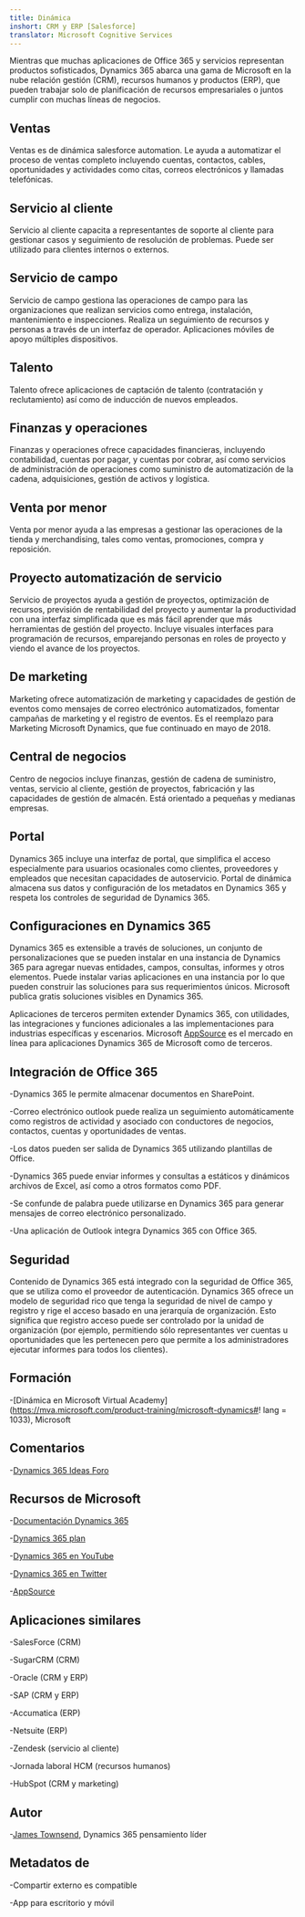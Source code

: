 ```yaml
---
title: Dinámica
inshort: CRM y ERP [Salesforce]
translator: Microsoft Cognitive Services
---
```



Mientras que muchas aplicaciones de Office 365 y servicios representan productos sofisticados, Dynamics 365 abarca una gama de Microsoft en la nube relación gestión (CRM), recursos humanos y productos (ERP), que pueden trabajar solo de planificación de recursos empresariales o juntos cumplir con muchas líneas de negocios.

Ventas
---------

Ventas es de dinámica salesforce automation.  Le ayuda a automatizar el proceso de ventas completo incluyendo cuentas, contactos, cables, oportunidades y actividades como citas, correos electrónicos y llamadas telefónicas. 

Servicio al cliente
---------

Servicio al cliente capacita a representantes de soporte al cliente para gestionar casos y seguimiento de resolución de problemas.  Puede ser utilizado para clientes internos o externos. 

Servicio de campo
---------

Servicio de campo gestiona las operaciones de campo para las organizaciones que realizan servicios como entrega, instalación, mantenimiento e inspecciones.  Realiza un seguimiento de recursos y personas a través de un interfaz de operador.  Aplicaciones móviles de apoyo múltiples dispositivos. 

Talento
---------

Talento ofrece aplicaciones de captación de talento (contratación y reclutamiento) así como de inducción de nuevos empleados. 

Finanzas y operaciones
---------

Finanzas y operaciones ofrece capacidades financieras, incluyendo contabilidad, cuentas por pagar, y cuentas por cobrar, así como servicios de administración de operaciones como suministro de automatización de la cadena, adquisiciones, gestión de activos y logística. 

Venta por menor
---------

Venta por menor ayuda a las empresas a gestionar las operaciones de la tienda y merchandising, tales como ventas, promociones, compra y reposición. 

Proyecto automatización de servicio
---------

Servicio de proyectos ayuda a gestión de proyectos, optimización de recursos, previsión de rentabilidad del proyecto y aumentar la productividad con una interfaz simplificada que es más fácil aprender que más herramientas de gestión del proyecto.  Incluye visuales interfaces para programación de recursos, emparejando personas en roles de proyecto y viendo el avance de los proyectos. 

De marketing
---------

Marketing ofrece automatización de marketing y capacidades de gestión de eventos como mensajes de correo electrónico automatizados, fomentar campañas de marketing y el registro de eventos. Es el reemplazo para Marketing Microsoft Dynamics, que fue continuado en mayo de 2018.

Central de negocios
---------

Centro de negocios incluye finanzas, gestión de cadena de suministro, ventas, servicio al cliente, gestión de proyectos, fabricación y las capacidades de gestión de almacén. Está orientado a pequeñas y medianas empresas.

Portal
---------

Dynamics 365 incluye una interfaz de portal, que simplifica el acceso especialmente para usuarios ocasionales como clientes, proveedores y empleados que necesitan capacidades de autoservicio.  Portal de dinámica almacena sus datos y configuración de los metadatos en Dynamics 365 y respeta los controles de seguridad de Dynamics 365. 

Configuraciones en Dynamics 365
---------

Dynamics 365 es extensible a través de soluciones, un conjunto de personalizaciones que se pueden instalar en una instancia de Dynamics 365 para agregar nuevas entidades, campos, consultas, informes y otros elementos.  Puede instalar varias aplicaciones en una instancia por lo que pueden construir las soluciones para sus requerimientos únicos. Microsoft publica gratis soluciones visibles en Dynamics 365. 

Aplicaciones de terceros permiten extender Dynamics 365, con utilidades, las integraciones y funciones adicionales a las implementaciones para industrias específicas y escenarios. Microsoft [AppSource](https://appsource.microsoft.com/en-US/) es el mercado en línea para aplicaciones Dynamics 365 de Microsoft como de terceros. 


Integración de Office 365
---------

-Dynamics 365 le permite almacenar documentos en SharePoint.

-Correo electrónico outlook puede realiza un seguimiento automáticamente como registros de actividad y asociado con conductores de negocios, contactos, cuentas y oportunidades de ventas. 

-Los datos pueden ser salida de Dynamics 365 utilizando plantillas de Office. 

-Dynamics 365 puede enviar informes y consultas a estáticos y dinámicos archivos de Excel, así como a otros formatos como PDF. 

-Se confunde de palabra puede utilizarse en Dynamics 365 para generar mensajes de correo electrónico personalizado. 

-Una aplicación de Outlook integra Dynamics 365 con Office 365. 


Seguridad
---------

Contenido de Dynamics 365 está integrado con la seguridad de Office 365, que se utiliza como el proveedor de autenticación.  Dynamics 365 ofrece un modelo de seguridad rico que tenga la seguridad de nivel de campo y registro y rige el acceso basado en una jerarquía de organización.  Esto significa que registro acceso puede ser controlado por la unidad de organización (por ejemplo, permitiendo sólo representantes ver cuentas u oportunidades que les pertenecen pero que permite a los administradores ejecutar informes para todos los clientes).

Formación
---------

-[Dinámica en Microsoft Virtual Academy](https://mva.microsoft.com/product-training/microsoft-dynamics#! lang = 1033), Microsoft

Comentarios
---------

-[Dynamics 365 Ideas Foro](https://experience.dynamics.com/ideas/list/?forum=1c8854a6-5cdf-4681-bba8-4b6b806fcf7d)

Recursos de Microsoft
---------

-[Documentación Dynamics 365](https://docs.microsoft.com/en-us/dynamics365/)

-[Dynamics 365 plan](https://dynamics.microsoft.com/en-us/release/spring-2018-release/#release-notes)

-[Dynamics 365 en YouTube](https://www.youtube.com/channel/UCJGCg4rB3QSs8y_1FquelBQ)

-[Dynamics 365 en Twitter](https://twitter.com/MSFTDynamics365)

-[AppSource](https://appsource.microsoft.com/en-US/)

Aplicaciones similares
--------------------

-SalesForce (CRM)

-SugarCRM (CRM)

-Oracle (CRM y ERP)

-SAP (CRM y ERP)

-Accumatica (ERP)

-Netsuite (ERP)

-Zendesk (servicio al cliente)

-Jornada laboral HCM (recursos humanos)

-HubSpot (CRM y marketing)

Autor
---------

-[James Townsend](https://twitter.com/jamestownsend), Dynamics 365 pensamiento líder

Metadatos de
--------

-Compartir externo es compatible

-App para escritorio y móvil


